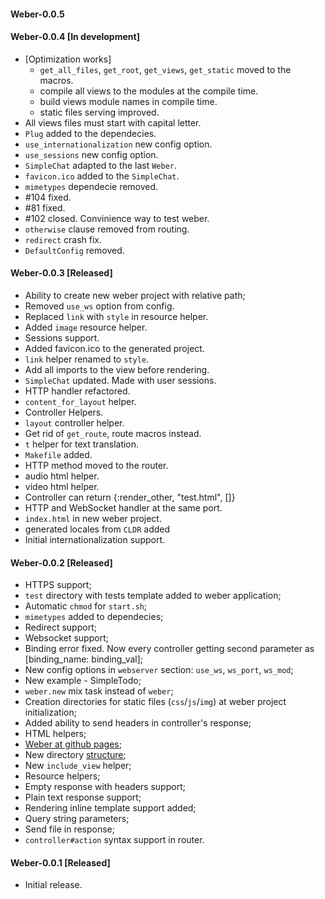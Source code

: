 #### Weber-0.0.5

#### Weber-0.0.4 [In development]

  * [Optimization works]
    * `get_all_files`, `get_root`, `get_views`, `get_static` moved to the macros.
    * compile all views to the modules at the compile time.
    * build views module names in compile time.
    * static files serving improved.
  * All views files must start with capital letter.
  * `Plug` added to the dependecies.
  * `use_internationalization` new config option.
  * `use_sessions` new config option.
  * `SimpleChat` adapted to the last `Weber`.
  * `favicon.ico` added to the `SimpleChat`.
  * `mimetypes` dependecie removed.
  * #104 fixed.
  * #81 fixed.
  * #102 closed. Convinience way to test weber.
  * `otherwise` clause removed from routing.
  * `redirect` crash fix.
  * `DefaultConfig` removed.

#### Weber-0.0.3 [Released]

  * Ability to create new weber project with relative path;
  * Removed `use_ws` option from config.
  * Replaced `link` with `style` in resource helper.
  * Added `image` resource helper.
  * Sessions support.
  * Added favicon.ico to the generated project.
  * `link` helper renamed to `style`.
  * Add all imports to the view before rendering.
  * `SimpleChat` updated. Made with user sessions.
  * HTTP handler refactored.
  * `content_for_layout` helper.
  * Controller Helpers.
  * `layout` controller helper.
  * Get rid of `get_route`, route macros instead.
  * `t` helper for text translation.
  * `Makefile` added.
  * HTTP method moved to the router.
  * audio html helper.
  * video html helper.
  * Controller can return {:render_other, "test.html", []}
  * HTTP and WebSocket handler at the same port.
  * `index.html` in new weber project.
  * generated locales from `CLDR` added
  * Initial internationalization support.

#### Weber-0.0.2 [Released]

  * HTTPS support;
  * `test` directory with tests template added to weber application;
  * Automatic `chmod` for `start.sh`;
  * `mimetypes` added to dependecies;
  * Redirect support;
  * Websocket support;
  * Binding error fixed. Now every controller getting second parameter as [binding_name: binding_val];
  * New config options in `webserver` section: `use_ws`, `ws_port`, `ws_mod`;
  * New example - SimpleTodo;
  * `weber.new` mix task instead of `weber`;
  * Creation directories for static files (`css`/`js`/`img`) at weber project initialization;
  * Added ability to send headers in controller's response;
  * HTML helpers;
  * [Weber at github pages](http://0xax.github.io/weber/index.html);
  * New directory [structure](https://github.com/0xAX/weber/wiki/Weber-project-directory-structure);
  * New `include_view` helper;
  * Resource helpers;
  * Empty response with headers support;
  * Plain text response support;
  * Rendering inline template support added;
  * Query string parameters;
  * Send file in response;
  * `controller#action` syntax support in router.

#### Weber-0.0.1 [Released]

  * Initial release.
